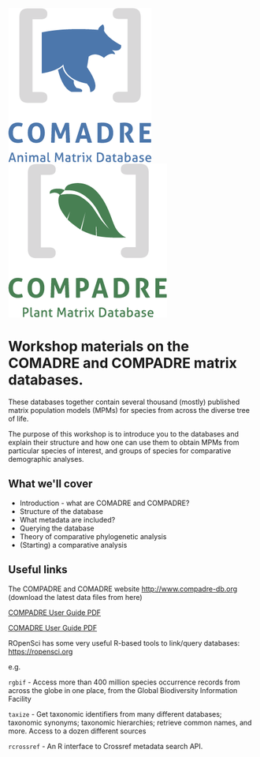 ![logo](images/Logo_COMADRE_Vertical_Color.png)    ![logo](images/Logo_COMPADRE_Vertical_Color.png)

# Workshop materials on the COMADRE and COMPADRE matrix databases.

These databases together contain several thousand (mostly) published matrix population models (MPMs) for species from across the diverse tree of life.

The purpose of this workshop is to introduce you to the databases and explain their structure and how one can use them to obtain MPMs from particular species of interest, and groups of species for comparative demographic analyses.

## What we'll cover

- Introduction - what are COMADRE and COMPADRE?
- Structure of the database
- What metadata are included?
- Querying the database
- Theory of comparative phylogenetic analysis
- (Starting) a comparative analysis

## Useful links

The COMPADRE and COMADRE website http://www.compadre-db.org (download the latest data files from here)


[COMPADRE User Guide PDF](https://github.com/jonesor/compadreDB/raw/master/COMPADRE-UserGuide/COMPADRE-UserGuide.pdf)


[COMADRE User Guide PDF](https://github.com/jonesor/compadreDB/raw/master/COMADRE-UserGuide/COMADRE-UserGuide.pdf)


ROpenSci has some very useful R-based tools to link/query databases: https://ropensci.org

e.g. 

`rgbif` -	Access more than 400 million species occurrence records from across the globe in one place, from the Global Biodiversity Information Facility

`taxize` - Get taxonomic identifiers from many different databases; taxonomic synonyms; taxonomic hierarchies; retrieve common names, and more. Access to a dozen different sources

`rcrossref` - An R interface to Crossref metadata search API.